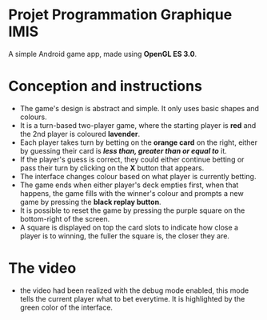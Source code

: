 # Projet Programmation Graphique IMIS

A simple Android game app, made using **OpenGL ES 3.0**.

# Conception and instructions
- The game's design is abstract and simple. It only uses basic shapes and colours.
- It is a turn-based two-player game, where the starting player is **red** and the 2nd player is coloured **lavender**.
- Each player takes turn by betting on the **orange card** on the right, either by guessing their card is ***less than, greater than or equal to*** it.
- If the player's guess is correct, they could either continue betting or pass their turn by clicking on the **X** button that appears.
- The interface changes colour based on what player is currently betting.
- The game ends when either player's deck empties first, when that happens, the game fills with the winner's colour and prompts a new game by pressing the **black replay button**. 
- It is possible to reset the game by pressing the purple square on the bottom-right of the screen.
- A square is displayed on top the card slots to indicate how close a player is to winning, the fuller the square is, the closer they are.


# The video

- the video had been realized with the debug mode enabled, this mode tells the current player what to bet everytime. It is highlighted by the green color of the interface.
